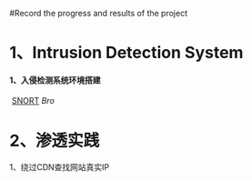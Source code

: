 #Record the progress and results of the project

# 1、Intrusion Detection System

  #### 1、入侵检测系统环境搭建
  [SNORT](https://github.com/hiro086/experiments/tree/master/IDS/Snort%20Setup)  *Bro*

# 2、渗透实践

  1、绕过CDN查找网站真实IP
